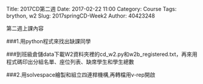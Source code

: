 Title: 2017CD第二週
Date: 2017-02-22 11:00
Category: Course
Tags: brython, w2
Slug: 2017springCD-Week2
Author: 40423248


第二週上課內容

###1.用python程式來找出缺課同學

###到班級倉儲data下載W2資料夾裡的cd_w2.py和w2b_registered.txt，再來用程式碼印出分組名單、座位列表、缺席學生和學生總數

###2.用solvespace繪製和組立四連桿機構,再轉檔用v-rep開啟
